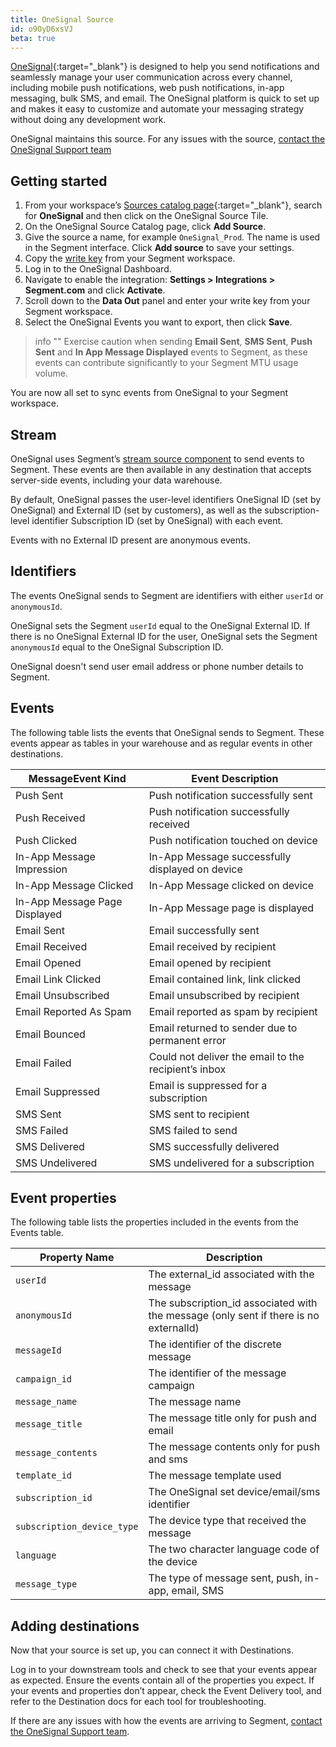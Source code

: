 ```yaml
---
title: OneSignal Source
id: o9OyD6xsVJ
beta: true
---
```


[OneSignal](https://onesignal.com){:target="_blank"} is designed to help you send notifications and seamlessly manage your user communication across every channel, including mobile push notifications, web push notifications, in-app messaging, bulk SMS, and email. The OneSignal platform is quick to set up and makes it easy to customize and automate your messaging strategy without doing any development work.

OneSignal maintains this source. For any issues with the source, [contact the OneSignal Support team](mailto:support@onesignal.com)


## Getting started

1. From your workspace’s [Sources catalog page](https://app.segment.com/goto-my-workspace/sources/catalog){:target="_blank"}, search for **OneSignal** and then click on the OneSignal Source Tile. 
2. On the OneSignal Source Catalog page, click **Add Source**.
3. Give the source a name, for example `OneSignal_Prod`. The name is used in the Segment interface. Click **Add source** to save your settings. 
4. Copy the [write key](/docs/connections/find-writekey) from your Segment workspace. 
5. Log in to the OneSignal Dashboard.
6. Navigate to enable the integration: **Settings > Integrations > Segment.com** and click **Activate**.
7. Scroll down to the **Data Out** panel and enter your write key from your Segment workspace. 
9. Select the OneSignal Events you want to export, then click **Save**. 


> info ""
> Exercise caution when sending **Email Sent**, **SMS Sent**, **Push Sent** and **In App Message Displayed** events to Segment, as these events can contribute significantly to your Segment MTU usage volume. 

You are now all set to sync events from OneSignal to your Segment workspace. 

## Stream

OneSignal uses Segment’s [stream source component](/docs/partners/streams/) to send events to Segment. These events are then available in any destination that accepts server-side events, including your data warehouse.

By default, OneSignal passes the user-level identifiers OneSignal ID (set by OneSignal) and External ID (set by customers), as well as the subscription-level identifier Subscription ID (set by OneSignal) with each event. 

Events with no External ID present are anonymous events.

## Identifiers

The events OneSignal sends to Segment are identifiers with either `userId` or `anonymousId`.

OneSignal sets the Segment `userId` equal to the OneSignal External ID. If there is no OneSignal External ID for the user, OneSignal sets the Segment `anonymousId` equal to the OneSignal Subscription ID.

OneSignal doesn't send user email address or phone number details to Segment.


## Events

The following table lists the events that OneSignal sends to Segment. These events appear as tables in your warehouse and as regular events in other destinations. 

| MessageEvent Kind             | Event Description                                    |
| ----------------------------- | ---------------------------------------------------- |
| Push Sent                     | Push notification successfully sent                  |
| Push Received                 | Push notification successfully received              |
| Push Clicked                  | Push notification touched on device                  |
| In-App Message Impression     | In-App Message successfully displayed on device      |
| In-App Message Clicked        | In-App Message clicked on device                     |
| In-App Message Page Displayed | In-App Message page is displayed                     |
| Email Sent                    | Email successfully sent                              |
| Email Received                | Email received by recipient                          |
| Email Opened                  | Email opened by recipient                            |
| Email Link Clicked            | Email contained link, link clicked                   |
| Email Unsubscribed            | Email unsubscribed by recipient                      |
| Email Reported As Spam        | Email reported as spam by recipient                  |
| Email Bounced                 | Email returned to sender due to permanent error      |
| Email Failed                  | Could not deliver the email to the recipient’s inbox |
| Email Suppressed              | Email is suppressed for a subscription               |
| SMS Sent                      | SMS sent to recipient                                |
| SMS Failed                    | SMS failed to send                                   |
| SMS Delivered                 | SMS successfully delivered                           |
| SMS Undelivered               | SMS undelivered for a subscription                   |

## Event properties

The following table lists the properties included in the events from the Events table.

| Property Name              | Description                                                                           |
| -------------------------- | ------------------------------------------------------------------------------------- |
| `userId`                   | The external_id associated with the message                                           |
| `anonymousId `             | The subscription_id associated with the message (only sent if there is no externalId) |
| `messageId`                | The identifier of the discrete message                                                |
| `campaign_id`              | The identifier of the message campaign                                                |
| `message_name`             | The message name                                                                      |
| `message_title`            | The message title only for push and email                                             |
| `message_contents`         | The message contents only for push and sms                                            |
| `template_id`              | The message template used                                                             |
| `subscription_id`         | The OneSignal set device/email/sms identifier                                         |
| `subscription_device_type` | The device type that received the message                                             |
| `language`                 | The two character language code of the device                                         |
| `message_type`             | The type of message sent, push, in-app, email, SMS                                    |



## Adding destinations

Now that your source is set up, you can connect it with Destinations.

Log in to your downstream tools and check to see that your events appear as expected. Ensure the events contain all of the properties you expect. If your events and properties don’t appear, check the Event Delivery tool, and refer to the Destination docs for each tool for troubleshooting.

If there are any issues with how the events are arriving to Segment, [contact the OneSignal Support team](mailto:support@onesignal.com).